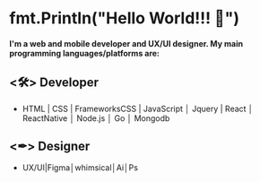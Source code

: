 # fmt.Println("Hello World!!! 👋")


#### I'm a web and mobile developer and UX/UI designer. My main programming languages/platforms are:

## <🛠> Developer


- HTML | CSS | FrameworksCSS | JavaScript │ Jquery | React │ ReactNative │ Node.js │ Go │ Mongodb





## <✒> Designer

- UX/UI|Figma│whimsical│Ai│Ps







